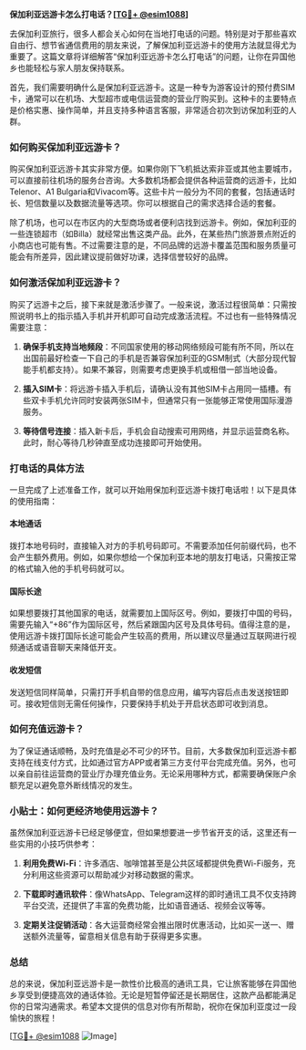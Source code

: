 **保加利亚远游卡怎么打电话？[[TG💪+ @esim1088](https://t.me/s/esim1088)]**

去保加利亚旅行，很多人都会关心如何在当地打电话的问题。特别是对于那些喜欢自由行、想节省通信费用的朋友来说，了解保加利亚远游卡的使用方法就显得尤为重要了。这篇文章将详细解答“保加利亚远游卡怎么打电话”的问题，让你在异国他乡也能轻松与家人朋友保持联系。

首先，我们需要明确什么是保加利亚远游卡。这是一种专为游客设计的预付费SIM卡，通常可以在机场、大型超市或电信运营商的营业厅购买到。这种卡的主要特点是价格实惠、操作简单，并且支持多种语言客服，非常适合初次到访保加利亚的人群。

### 如何购买保加利亚远游卡？

购买保加利亚远游卡其实非常方便。如果你刚下飞机抵达索非亚或其他主要城市，可以直接前往机场的服务台咨询。大多数机场都会提供各种运营商的远游卡，比如Telenor、A1 Bulgaria和Vivacom等。这些卡片一般分为不同的套餐，包括通话时长、短信数量以及数据流量等选项。你可以根据自己的需求选择合适的套餐。

除了机场，也可以在市区内的大型商场或者便利店找到远游卡。例如，保加利亚的一些连锁超市（如Billa）就经常出售这类产品。此外，在某些热门旅游景点附近的小商店也可能有售。不过需要注意的是，不同品牌的远游卡覆盖范围和服务质量可能会有所差异，因此建议提前做好功课，选择信誉较好的品牌。

### 如何激活保加利亚远游卡？

购买了远游卡之后，接下来就是激活步骤了。一般来说，激活过程很简单：只需按照说明书上的指示插入手机并开机即可自动完成激活流程。不过也有一些特殊情况需要注意：

1. **确保手机支持当地频段**：不同国家使用的移动网络频段可能有所不同，所以在出国前最好检查一下自己的手机是否兼容保加利亚的GSM制式（大部分现代智能手机都支持）。如果不兼容，则需要考虑更换手机或租借一部当地设备。
   
2. **插入SIM卡**：将远游卡插入手机后，请确认没有其他SIM卡占用同一插槽。有些双卡手机允许同时安装两张SIM卡，但通常只有一张能够正常使用国际漫游服务。

3. **等待信号连接**：插入新卡后，手机会自动搜索可用网络，并显示运营商名称。此时，耐心等待几秒钟直至成功连接即可开始使用。

### 打电话的具体方法

一旦完成了上述准备工作，就可以开始用保加利亚远游卡拨打电话啦！以下是具体的使用指南：

#### 本地通话

拨打本地号码时，直接输入对方的手机号码即可。不需要添加任何前缀代码，也不会产生额外费用。例如，如果你想给一个保加利亚本地的朋友打电话，只需按正常的格式输入他的手机号码就可以。

#### 国际长途

如果想要拨打其他国家的电话，就需要加上国际区号。例如，要拨打中国的号码，需要先输入“+86”作为国际区号，然后紧跟国内区号及具体号码。值得注意的是，使用远游卡拨打国际长途可能会产生较高的费用，所以建议尽量通过互联网进行视频通话或语音聊天来降低开支。

#### 收发短信

发送短信同样简单，只需打开手机自带的信息应用，编写内容后点击发送按钮即可。接收短信则无需任何操作，只要保持手机处于开启状态即可收到消息。

### 如何充值远游卡？

为了保证通话顺畅，及时充值是必不可少的环节。目前，大多数保加利亚远游卡都支持在线支付方式，比如通过官方APP或者第三方支付平台完成充值。另外，也可以亲自前往运营商的营业厅办理充值业务。无论采用哪种方式，都需要确保账户余额充足以避免意外断线情况的发生。

### 小贴士：如何更经济地使用远游卡？

虽然保加利亚远游卡已经足够便宜，但如果想要进一步节省开支的话，这里还有一些实用的小技巧供参考：

1. **利用免费Wi-Fi**：许多酒店、咖啡馆甚至是公共区域都提供免费Wi-Fi服务，充分利用这些资源可以帮助减少对移动数据的需求。
   
2. **下载即时通讯软件**：像WhatsApp、Telegram这样的即时通讯工具不仅支持跨平台交流，还提供了丰富的免费功能，比如语音通话、视频会议等等。
   
3. **定期关注促销活动**：各大运营商经常会推出限时优惠活动，比如买一送一、赠送额外流量等，留意相关信息有助于获得更多实惠。

### 总结

总的来说，保加利亚远游卡是一款性价比极高的通讯工具，它让旅客能够在异国他乡享受到便捷高效的通话体验。无论是短暂停留还是长期居住，这款产品都能满足你的日常沟通需求。希望本文提供的信息对你有所帮助，祝你在保加利亚度过一段愉快的旅程！

[[TG💪+ @esim1088](https://t.me/s/esim1088) ![Image](https://i.postimg.cc/4NQfJmqS/Snipaste-2025-05-13-00-14-12.png)]